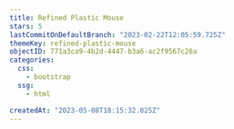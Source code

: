 ```yaml
---
title: Refined Plastic Mouse
stars: 5
lastCommitOnDefaultBranch: "2023-02-22T12:05:59.725Z"
themeKey: refined-plastic-mouse
objectID: 771a3ca9-4b2d-4447-b3a6-ac2f9567c26a
categories:
  css:
    - bootstrap
  ssg:
    - html

createdAt: "2023-05-08T18:15:32.825Z"
---
```

